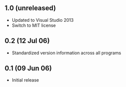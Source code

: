 ## 1.0 (unreleased)

  * Updated to Visual Studio 2013
  * Switch to MIT license

## 0.2 (12 Jul 06)

  * Standardized version information across all programs

## 0.1 (09 Jun 06)

  * Initial release
